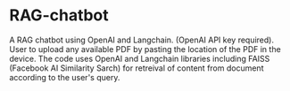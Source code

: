 # RAG-chatbot
A RAG chatbot using OpenAI and Langchain. (OpenAI API key required).
User to upload any available PDF by pasting the location of the PDF in the device.
The code uses OpenAI and Langchain libraries including FAISS (Facebook AI Similarity Sarch) for retreival of content from document according to the user's query.
